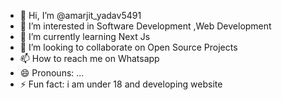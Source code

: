 - 👋 Hi, I’m  @amarjit_yadav5491
- 👀 I’m interested in Software Development ,Web Development
- 🌱 I’m currently learning Next Js
- 💞️ I’m looking to collaborate on Open Source Projects
- 📫 How to reach me on Whatsapp
- 😄 Pronouns: ...
- ⚡ Fun fact: i am under 18 and developing website

<!---
amarjit424/amarjit424 is a ✨ special ✨ repository because its `README.md` (this file) appears on your GitHub profile.
You can click the Preview link to take a look at your changes.
--->
